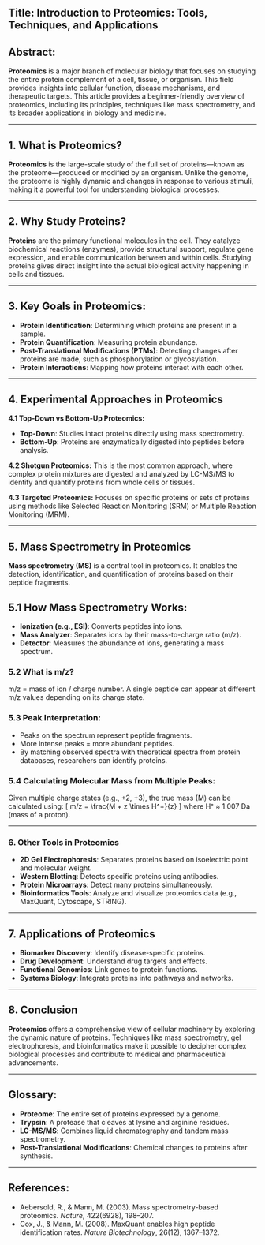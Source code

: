 ## **Title: Introduction to Proteomics: Tools, Techniques, and Applications**

## **Abstract:**
**Proteomics** is a major branch of molecular biology that focuses on studying the entire protein complement of a cell, tissue, or organism. This field provides insights into cellular function, disease mechanisms, and therapeutic targets. This article provides a beginner-friendly overview of proteomics, including its principles, techniques like mass spectrometry, and its broader applications in biology and medicine.

---

## **1. What is Proteomics?**
**Proteomics** is the large-scale study of the full set of proteins—known as the proteome—produced or modified by an organism. Unlike the genome, the proteome is highly dynamic and changes in response to various stimuli, making it a powerful tool for understanding biological processes.

---

## **2. Why Study Proteins?**
**Proteins** are the primary functional molecules in the cell. They catalyze biochemical reactions (enzymes), provide structural support, regulate gene expression, and enable communication between and within cells. Studying proteins gives direct insight into the actual biological activity happening in cells and tissues.

---

## **3. Key Goals in Proteomics:**
- **Protein Identification**: Determining which proteins are present in a sample.
- **Protein Quantification**: Measuring protein abundance.
- **Post-Translational Modifications (PTMs)**: Detecting changes after proteins are made, such as phosphorylation or glycosylation.
- **Protein Interactions**: Mapping how proteins interact with each other.

---

## **4. Experimental Approaches in Proteomics**

 **4.1 Top-Down vs Bottom-Up Proteomics:**
  - **Top-Down**: Studies intact proteins directly using mass spectrometry.
  - **Bottom-Up**: Proteins are enzymatically digested into peptides before analysis.

**4.2 Shotgun Proteomics:**
This is the most common approach, where complex protein mixtures are digested and analyzed by LC-MS/MS to identify and quantify proteins from whole cells or tissues.

**4.3 Targeted Proteomics:**
Focuses on specific proteins or sets of proteins using methods like Selected Reaction Monitoring (SRM) or Multiple Reaction Monitoring (MRM).

---

## **5. Mass Spectrometry in Proteomics**
**Mass spectrometry (MS)** is a central tool in proteomics. It enables the detection, identification, and quantification of proteins based on their peptide fragments.

## **5.1 How Mass Spectrometry Works:**
  - **Ionization (e.g., ESI)**: Converts peptides into ions.
  - **Mass Analyzer**: Separates ions by their mass-to-charge ratio (m/z).
  - **Detector**: Measures the abundance of ions, generating a mass spectrum.

### **5.2 What is m/z?**
m/z = mass of ion / charge number. A single peptide can appear at different m/z values depending on its charge state.

### **5.3 Peak Interpretation:**
- Peaks on the spectrum represent peptide fragments.
- More intense peaks = more abundant peptides.
- By matching observed spectra with theoretical spectra from protein databases, researchers can identify proteins.

### **5.4 Calculating Molecular Mass from Multiple Peaks:**
Given multiple charge states (e.g., +2, +3), the true mass (M) can be calculated using:
\[ m/z = \frac{M + z \times H^+}{z} \]
where H⁺ ≈ 1.007 Da (mass of a proton).

---

### **6. Other Tools in Proteomics**
- **2D Gel Electrophoresis**: Separates proteins based on isoelectric point and molecular weight.
- **Western Blotting**: Detects specific proteins using antibodies.
- **Protein Microarrays**: Detect many proteins simultaneously.
- **Bioinformatics Tools**: Analyze and visualize proteomics data (e.g., MaxQuant, Cytoscape, STRING).

---

## **7. Applications of Proteomics**
- **Biomarker Discovery**: Identify disease-specific proteins.
- **Drug Development**: Understand drug targets and effects.
- **Functional Genomics**: Link genes to protein functions.
- **Systems Biology**: Integrate proteins into pathways and networks.

---

## **8. Conclusion**
**Proteomics** offers a comprehensive view of cellular machinery by exploring the dynamic nature of proteins. Techniques like mass spectrometry, gel electrophoresis, and bioinformatics make it possible to decipher complex biological processes and contribute to medical and pharmaceutical advancements.

---

## **Glossary:**
- **Proteome**: The entire set of proteins expressed by a genome.
- **Trypsin**: A protease that cleaves at lysine and arginine residues.
- **LC-MS/MS**: Combines liquid chromatography and tandem mass spectrometry.
- **Post-Translational Modifications**: Chemical changes to proteins after synthesis.

---

## **References:**
- Aebersold, R., & Mann, M. (2003). Mass spectrometry-based proteomics. *Nature*, 422(6928), 198–207.
- Cox, J., & Mann, M. (2008). MaxQuant enables high peptide identification rates. *Nature Biotechnology*, 26(12), 1367–1372.

